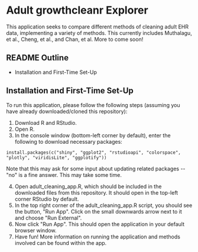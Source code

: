 # Adult growthcleanr Explorer

This application seeks to compare different methods of cleaning adult EHR data, implementing a variety of methods. This currently includes Muthalagu, et al., Cheng, et al., and Chan, et al. More to come soon!

## README Outline

- Installation and First-Time Set-Up

## Installation and First-Time Set-Up

To run this application, please follow the following steps (assuming you have already downloaded/cloned this repository): 

1. Download R and RStudio.
2. Open R.
3. In the console window (bottom-left corner by default), enter the following to download necessary packages:

```{r}
install.packages(c("shiny", "ggplot2", "rstudioapi", "colorspace", "plotly", "viridisLite", "ggplotify"))
```

Note that this may ask for some input about updating related packages -- "no" is a fine answer. This may take some time.

4. Open adult_cleaning_app.R, which should be included in the downloaded files from this repository. It should open in the top-left corner RStudio by default.
5. In the top right corner of the adult_cleaning_app.R script, you should see the button, "Run App". Click on the small downwards arrow next to it and choose "Run External".
6. Now click "Run App". This should open the application in your default browser window.
7. Have fun! More information on running the application and methods involved can be found within the app.